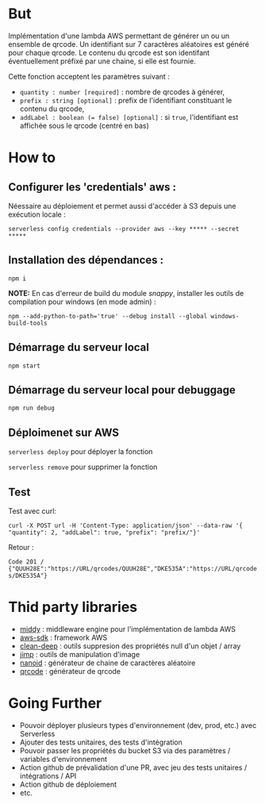 # But

Implémentation d'une lambda AWS permettant de générer un ou un ensemble de qrcode. Un identifiant sur 7 caractères aléatoires est généré pour chaque qrcode. Le contenu du qrcode est son identifant éventuellement préfixé par une chaine, si elle est fournie.

Cette fonction acceptent les paramètres suivant :

- `quantity : number [required]` : nombre de qrcodes à générer,
- `prefix : string [optional]` : prefix de l'identifiant constituant le contenu du qrcode,
- `addLabel : boolean (= false) [optional]` : si `true`, l'identifiant est affichée sous le qrcode (centré en bas)

# How to

## Configurer les 'credentials' aws : 

Néessaire au déploiement et permet aussi d'accéder à S3 depuis une exécution locale :

`serverless config credentials --provider aws --key ***** --secret *****`

## Installation des dépendances : 

`npm i`

**NOTE:** En cas d'erreur de build du module *snappy*, installer les outils de compilation pour windows (en mode admin) :

`npm --add-python-to-path='true' --debug install --global windows-build-tools`

## Démarrage du serveur local

`npm start`

## Démarrage du serveur local pour debuggage

`npm run debug`

## Déploimenet sur AWS

`serverless deploy` pour déployer la fonction

`serverless remove` pour supprimer la fonction

## Test 

Test avec curl: 

`curl -X POST url -H 'Content-Type: application/json' --data-raw '{ "quantity": 2, "addLabel": true, "prefix": "prefix/"}'`

Retour : 

`Code 201 / {"QUUH28E":"https://URL/qrcodes/QUUH28E","DKE535A":"https://URL/qrcodes/DKE535A"}`

# Thid party libraries

- [middy](https://www.npmjs.com/package/middy) : middleware engine pour l'implémentation de lambda AWS
- [aws-sdk](https://www.npmjs.com/package/aws-sdk) : framework AWS
- [clean-deep](https://www.npmjs.com/package/clean-deep) : outils suppresion des propriétés null d'un objet / array
- [jimp](https://www.npmjs.com/package/jimp) : outils de manipulation d'image
- [nanoid](https://www.npmjs.com/package/nanoid) : générateur de chaine de caractères aléatoire 
- [qrcode](https://www.npmjs.com/package/qrcode) : générateur de qrcode

# Going Further

- Pouvoir déployer plusieurs types d'environnement (dev, prod, etc.) avec Serverless
- Ajouter des tests unitaires, des tests d'intégration
- Pouvoir passer les propriétés du bucket S3 via des paramètres / variables d'environnement
- Action github de prévalidation d'une PR, avec jeu des tests unitaires / intégrations / API
- Action github de déploiement
- etc.